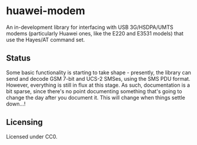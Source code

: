 # huawei-modem

An in-development library for interfacing with USB 3G/HSDPA/UMTS modems (particularly Huawei ones, like the E220 and E3531 models)
that use the Hayes/AT command set.

## Status

Some basic functionality is starting to take shape - presently, the library can send and decode GSM 7-bit and UCS-2 SMSes, using the
SMS PDU format. However, everything is still in flux at this stage. As such, documentation is a bit sparse, since there's no point
documenting something that's going to change the day after you document it. This will change when things settle down...!

## Licensing

Licensed under CC0.
